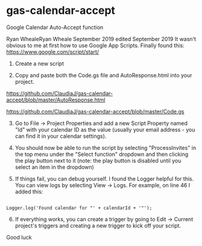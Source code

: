 # gas-calendar-accept
Google Calendar Auto-Accept function


Ryan WhealeRyan Wheale
September 2019 edited September 2019
It wasn't obvious to me at first how to use Google App Scripts. Finally found this: https://www.google.com/script/start/



1) Create a new script

2) Copy and paste both the Code.gs file and AutoResponse.html into your project.

https://github.com/ClaudiaJ/gas-calendar-accept/blob/master/AutoResponse.html

https://github.com/ClaudiaJ/gas-calendar-accept/blob/master/Code.gs

3) Go to File -> Project Properties and add a new Script Property named "Id" with your calendar ID as the value (usually your email address - you can find it in your calendar settings).

4) You should now be able to run the script by selecting "ProcessInvites" in the top menu under the "Select function" dropdown and then clicking the play button next to it (note: the play button is disabled until you select an item in the dropdown)

5) If things fail, you can debug yourself. I found the Logger helpful for this. You can view logs by selecting View -> Logs. For example, on line 46 I added this:

```

Logger.log('Found calendar for "' + calendarId + '"');

```

6) If everything works, you can create a trigger by going to Edit -> Current project's triggers and creating a new trigger to kick off your script.



Good luck
